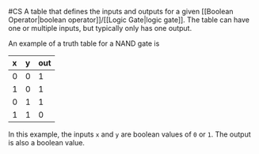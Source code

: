 #CS 
A table that defines the inputs and outputs for a given [[Boolean Operator|boolean operator]]/[[Logic Gate|logic gate]]. The table can have one or multiple inputs, but typically only has one output.

An example of a truth table for a NAND gate is

| x | y | out |
|:--|:--|:----|
| 0 | 0 |   1 |
| 1 | 0 |   1 |
| 0 | 1 |   1 |
| 1 | 1 |   0 |  

In this example, the inputs `x` and `y` are boolean values of `0` or `1`. The output is also a boolean value.